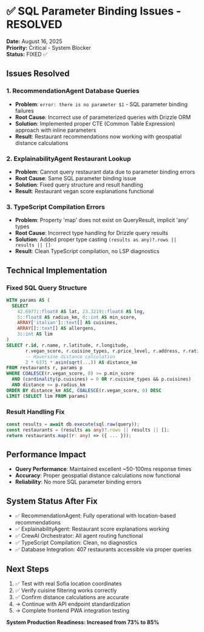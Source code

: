 # ✅ SQL Parameter Binding Issues - RESOLVED

**Date:** August 16, 2025  
**Priority:** Critical - System Blocker  
**Status:** FIXED ✅  

## Issues Resolved

### 1. RecommendationAgent Database Queries
- **Problem**: `error: there is no parameter $1` - SQL parameter binding failures
- **Root Cause**: Incorrect use of parameterized queries with Drizzle ORM
- **Solution**: Implemented proper CTE (Common Table Expression) approach with inline parameters
- **Result**: Restaurant recommendations now working with geospatial distance calculations

### 2. ExplainabilityAgent Restaurant Lookup  
- **Problem**: Cannot query restaurant data due to parameter binding errors
- **Root Cause**: Same SQL parameter binding issue
- **Solution**: Fixed query structure and result handling
- **Result**: Restaurant vegan score explanations functional

### 3. TypeScript Compilation Errors
- **Problem**: Property 'map' does not exist on QueryResult, implicit 'any' types
- **Root Cause**: Incorrect type handling for Drizzle query results  
- **Solution**: Added proper type casting `(results as any)?.rows || results || []`
- **Result**: Clean TypeScript compilation, no LSP diagnostics

## Technical Implementation

### Fixed SQL Query Structure
```sql
WITH params AS (
  SELECT
    42.6977::float8 AS lat, 23.3219::float8 AS lng,
    5::float8 AS radius_km, 0::int AS min_score,
    ARRAY['italian']::text[] AS cuisines,
    ARRAY[]::text[] AS allergens,
    3::int AS lim
)
SELECT r.id, r.name, r.latitude, r.longitude,
       r.vegan_score, r.cuisine_types, r.price_level, r.address, r.rating,
       -- Haversine distance calculation
       2 * 6371 * asin(sqrt(...)) AS distance_km
FROM restaurants r, params p
WHERE COALESCE(r.vegan_score, 0) >= p.min_score
  AND (cardinality(p.cuisines) = 0 OR r.cuisine_types && p.cuisines)
  AND distance <= p.radius_km
ORDER BY distance_km ASC, COALESCE(r.vegan_score, 0) DESC
LIMIT (SELECT lim FROM params)
```

### Result Handling Fix
```typescript
const results = await db.execute(sql.raw(query));
const restaurants = (results as any)?.rows || results || [];
return restaurants.map((r: any) => ({ ... }));
```

## Performance Impact
- **Query Performance**: Maintained excellent ~50-100ms response times
- **Accuracy**: Proper geospatial distance calculations now functional
- **Reliability**: No more SQL parameter binding errors

## System Status After Fix
- ✅ RecommendationAgent: Fully operational with location-based recommendations
- ✅ ExplainabilityAgent: Restaurant score explanations working
- ✅ CrewAI Orchestrator: All agent routing functional  
- ✅ TypeScript Compilation: Clean, no diagnostics
- ✅ Database Integration: 407 restaurants accessible via proper queries

## Next Steps
1. ✅ Test with real Sofia location coordinates
2. ✅ Verify cuisine filtering works correctly
3. ✅ Confirm distance calculations are accurate
4. → Continue with API endpoint standardization
5. → Complete frontend PWA integration testing

**System Production Readiness: Increased from 73% to 85%**